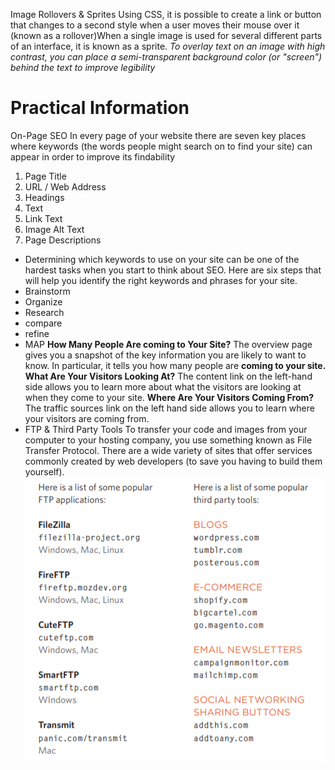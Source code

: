 Image Rollovers & Sprites
Using CSS, it is possible to create a link or button that changes to a second style when a user moves their mouse over it (known as a rollover)When a single image is used for several different parts of an interface, it is known as a sprite.
*To overlay text on an image with high contrast, you can place a semi-transparent background color (or "screen") behind the text to improve legibility*

# Practical Information
On-Page SEO
In every page of your website there are seven key places where keywords
(the words people might search on to find your site) can appear in order
to improve its findability
1. Page Title
2. URL / Web Address
3. Headings
4. Text
5. Link Text
6. Image Alt Text
7. Page Descriptions
* Determining which keywords to use on your site can be one of the
hardest tasks when you start to think about SEO. Here are six steps that
will help you identify the right keywords and phrases for your site.
* Brainstorm
* Organize
* Research
* compare
* refine 
* MAP
**How Many People Are coming to Your Site?**
The overview page gives you a snapshot of the key information you are
likely to want to know. In particular, it tells you how many people are
**coming to your site. What Are Your Visitors Looking At?**
The content link on the left-hand side allows you to learn more about what the visitors are looking at when they come to your site.
**Where Are Your Visitors Coming From?**
The traffic sources link on the left hand side allows you to learn where your visitors are coming from.
* FTP & Third Party Tools
To transfer your code and images from your computer to your hosting company, you use something known as File Transfer Protocol.
There are a wide variety of sites that offer services commonly created by web developers (to save you having to build them yourself).
![ftp](img/ftp.PNG)